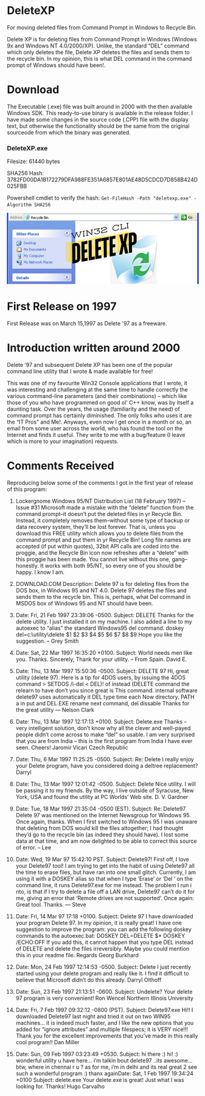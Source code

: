 # DeleteXP
For moving deleted files from Command Prompt in Windows to Recycle Bin.

Delete XP is for deleting files from Command Prompt in Windows (Windows 9x and Windows NT 4.0/2000/XP). Unlike, the standard “DEL” command which only deletes the file, Delete XP deletes the files and sends them to the recycle bin. In my opinion, this is what DEL command in the command prompt of Windows should have been!.

# Download
The Executable (.exe) file was built around in 2000 with the then available Windows SDK. This ready-to-use binary is available in the release folder. I have made some changes in the source code (.CPP) file with the display text, but otherwise the functionality should be the same from the original sourceode from which the binary was generated. 

### DeleteXP.exe
Filesize: 61440 bytes

SHA256 Hash: 3782FD00DA1B172279DFA988FE351A6857E801AE48D5CDCD7D858B424D025FBB 

Powershell cmdlet to verify the hash: 
`Get-FileHash -Path "deletexp.exe" -Algorithm SHA256`

![Delete XP](deleteXPcover.png)

# First Release on 1997
First Release was on March 15,1997 as Delete '97 as a freeware. 

# Introduction written around 2000
Delete ’97 and subsequent Delete XP has been one of the popular command line utility that I wrote & made available for free! 

This was one of my favourite Win32 Console applications that I wrote, it was interesting and challenging at the same time to handle correctly the various command-line parameters (and their combinations) – which like those of you who have programmed on good ol’ C++ know, was by itself a daunting task. Over the years, the usage (familiarity and the need) of command prompt has certainly diminished. The only folks who uses it are the “IT Pros” and Me!. Anyways, even now I get once in a month or so, an email from some user across the world, who has found the tool on the Internet and finds it useful. They write to me with a bug/feature (I leave which is more to your imagination) requests.

# Comments Received
Reproducing below some of the comments I got in the first year of release of this program:

1. Lockergnome Windows 95/NT Distribution List (18 February 1997) – Issue #31
Microsoft made a mistake with the “delete” function from the command prompt–it doesn’t put the deleted files in yr Recycle Bin. Instead, it completely removes them–without some type of backup or data recovery system, they’ll be lost forever. That is, unless you download this FREE utility which allows you to delete files from the command prompt and put them in yr Recycle Bin! Long file names are accepted (if put within quotes), 32bit API calls are coded into the proggie, and the Recycle Bin icon now refreshes after a “delete” with this proggie has been made. You cannot live without this one, gang–honestly. It works with both 95/NT, so every one of you should be happy. I know I am.

1. DOWNLOAD.COM Description: Delete 97 is for deleting files from the DOS box, in Windows 95 and NT 4.0. Delete 97 deletes the files and sends them to the recycle bin. This is, perhaps, what Del command in MSDOS box of Windows 95 and NT should have been.

1. Date: Fri, 21 Feb 1997 23:39:06 -0500.
Subject: DELETE
Thanks for the delete utility. I just installed it on my machine. I also added a line to my autoexec to “alias” the standard Windows95 del command.
doskey del=c:\utility\delete $1 $2 $3 $4 $5 $6 $7 $8 $9
Hope you like the suggestion.
– Grey Smith

1. Date: Sat, 22 Mar 1997 16:35:20 +0100.
Subject: World needs men like you. Thanks.
Sincerely, Thank for your utility.
– From Spain. David E.

1. Date: Thu, 13 Mar 1997 15:50:36 -0500.
Subject: DELETE 97
Hi, great utility (delete 97). Here is a tip for 4DOS users, by issuing the 4DOS command > SETDOS /i-del < DEL)! of instead (DELETE command the relearn to have don’t you since great is This command. internal software delete97 uses automatically it DEL type time each Now directory. PATH a in put and DEL.EXE rename next command, del dissable
Thanks for the great utility
— Nelson Clark

1. Date: Thu, 13 Mar 1997 12:17:13 +0100.
Subject: Delete.exe
Thanks – very intelligent solution, don’t know why all the clever and well-payed people didn’t come across to make “del” so usable.
I am very surprised that you are from India – this is the first program from India I have ever seen.
Cheers!
Jaromir Vicari
Czech Republic

1. Date: Thu, 6 Mar 1997 11:25:25 -0500.
Subject: Re: Delete
I really enjoy your Delete program, have you considered doing a deltree replacement?
Darryl

1. Date: Thu, 13 Mar 1997 12:01:42 -0500.
Subject: Delete
Nice utility. I will be passing it to my friends.
By the way, I live outside of Syracuse, New York, USA and found the utility at PC Worlds’ Web site.
D. V. Gardner

1. Date: Tue, 18 Mar 1997 21:35:04 -0500 (EST).
Subject: Re: Delete97
Delete 97 was mentioned on the Internet Newsgroup for Windows 95. Once again, thanks. When I first switched to Windows 95 I was unaware that deleting from DOS would kill the files altogether; I had thought they’d go to the recycle bin (as indeed they should have).
I lost some data at that time, and am now delighted to be able to correct this source of error.
– Lee

1. Date: Wed, 19 Mar 97 15:42:10 PST.
Subject: Delete97!
First off, I love your Delete97 tool! I am trying to get into the habit of using Delete97 all the time to erase files, but have ran into one small glitch.
Currently, I am using it with a DOSKEY alias so that when I type ‘Erase’ or ‘Del ‘ on the command line, it runs Delete97.exe for me instead. The problem I run i nto, is that if I try to delete a file off a LAN drive, Delete97 can’t do it for me, giving an error that ‘Remote drives are not supported’.
Once again: Great tool. Thanks.
— Steve

1. Date: Fri, 14 Mar 97 17:18 +0100.
Subject: Delete 97
I have downloaded your program Delete 97. In my opinion, it is really great! I have one suggestion to improve the program: you can add the following doskey commands to the autoexec.bat:
DOSKEY DEL=DELETE $*
DOSKEY /ECHO:OFF
If you add this, it cannot happen that you type DEL instead of DELETE and delete the files irreversibly. Maybe you could mention this in your readme file.
Regards
Georg Burkhard

1. Date: Mon, 24 Feb 1997 12:14:53 -0500.
Subject: Delete
I just recently started using your delete program and really like it. I find it difficult to believe that Microsoft didn’t do this already.
Darryl Olthoff

1. Date: Sun, 23 Feb 1997 21:13:51 -0600.
Subject: Undelete?
Your delete 97 program is very convenient!
Ron Wencel
Northern Illinois University

1. Date: Fri, 7 Feb 1997 09:32:12 -0800 (PST).
Subject: Delete97.exe
Hi!! I downloaded Delete97 last night and tried it out on two WIN95 machines… it is indeed much faster, and I like the new options that you added for “ignore attributes” and multiple filespecs; it is VERY nice!!!
Thank you for the excellent improvements that you’ve made in this really cool program!!
Dan Miller

1. Date: Sun, 09 Feb 1997 03:23:49 +0530.
Subject: hi there :)
hi! :) wonderful utility u have here… i’m talkin bout delete97 ..its awesome… btw, where in chennai r u ? as for me, i’m in delhi and its real great 2 see such a wonderful program :) thanx againDate: Sat, 1 Feb 1997 19:34:24 +0100
Subject: delete.exe
Your delete.exe is great!
Just what I was looking for.
Thanks!
Hugo Carvalho